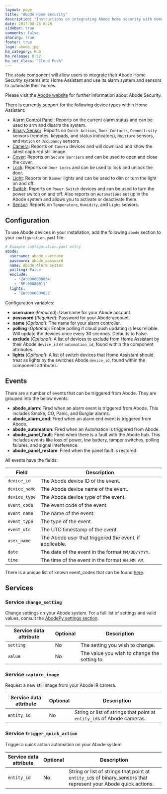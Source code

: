 ```yaml
---
layout: page
title: "Abode Home Security"
description: "Instructions on integrating Abode home security with Home Assistant."
date: 2017-08-26 0:28
sidebar: true
comments: false
sharing: true
footer: true
logo: abode.jpg
ha_category: Hub
ha_release: 0.52
ha_iot_class: "Cloud Push"
---
```


The `abode` component will allow users to integrate their Abode Home Security systems into Home Assistant and use its alarm system and sensors to automate their homes.

Please visit the [Abode website](https://goabode.com/) for further information about Abode Security.

There is currently support for the following device types within Home Assistant:

- [Alarm Control Panel](/components/alarm_control_panel.abode/): Reports on the current alarm status and can be used to arm and disarm the system.
- [Binary Sensor](/components/binary_sensor.abode/): Reports on `Quick Actions`, `Door Contacts`, `Connectivity` sensors (remotes, keypads, and status indicators), `Moisture` sensors, and `Motion` or `Occupancy` sensors.
- [Camera](/components/camera.abode/): Reports on `Camera` devices and will download and show the latest captured still image.
- [Cover](/components/cover.abode/): Reports on `Secure Barriers` and can be used to open and close the cover.
- [Lock](/components/cover.abode/): Reports on `Door Locks` and can be used to lock and unlock the door.
- [Light](/components/light.abode/): Reports on `Dimmer` lights and can be used to dim or turn the light on and off.
- [Switch](/components/switch.abode/): Reports on `Power Switch` devices and can be used to turn the power switch on and off. Also reports on `Automations` set up in the Abode system and allows you to activate or deactivate them.
- [Sensor](/components/sensor.abode/): Reports on `Temperature`, `Humidity`, and `Light` sensors.

## Configuration

To use Abode devices in your installation, add the following `abode` section to your `configuration.yaml` file:

```yaml
# Example configuration.yaml entry
abode:
  username: abode_username
  password: abode_password
  name: Abode Alarm System
  polling: False
  exclude:
    - 'ZW:0000000034'
    - 'RF:00000011'
  lights:
    - 'ZW:0000000022'
```

Configuration variables:

- **username** (*Required*): Username for your Abode account.
- **password** (*Required*): Password for your Abode account.
- **name** (*Optional*): The name for your alarm controller.
- **polling** (*Optional*): Enable polling if cloud push updating is less reliable. Will update the devices once every 30 seconds. Defaults to False.
- **exclude** (*Optional*): A list of devices to exclude from Home Assistant by their Abode `device_id` or `automation_id`, found within the component attributes.
- **lights** (*Optional*): A list of switch devices that Home Assistant should treat as lights by the switches Abode `device_id`, found within the component attributes.

## Events

There are a number of events that can be triggered from Abode. They are grouped into the below events:

- **abode_alarm**: Fired when an alarm event is triggered from Abode. This includes Smoke, CO, Panic, and Burglar alarms.
- **abode_alarm_end**: Fired when an alarm end event is triggered from Abode.
- **abode_automation**: Fired when an Automation is triggered from Abode.
- **abode_panel_fault**: Fired when there is a fault with the Abode hub. This includes events like loss of power, low battery, tamper switches, polling failures, and signal interference.
- **abode_panel_restore**: Fired when the panel fault is restored.

All events have the fields:

Field | Description
----- | -----------
`device_id` | The Abode device ID of the event.
`device_name` | The Abode device name of the event.
`device_type` | The Abode device type of the event.
`event_code` | The event code of the event.
`event_name` | The name of the event.
`event_type` | The type of the event.
`event_utc` | The UTC timestamp of the event.
`user_name` | The Abode user that triggered the event, if applicable.
`date` | The date of the event in the format `MM/DD/YYYY`.
`time` | The time of the event in the format `HH:MM AM`.

There is a unique list of known event_codes that can be found [here](https://github.com/MisterWil/abodepy/files/1262019/timeline_events.txt).

## Services

### Service `change_setting`

Change settings on your Abode system. For a full list of settings and valid values, consult the [AbodePy settings section](https://github.com/MisterWil/abodepy/blob/master/README.rst#settings).

| Service data attribute | Optional | Description |
| ---------------------- | -------- | ----------- |
| `setting` | No | The setting you wish to change.
| `value` | No | The value you wish to change the setting to.

### Service `capture_image`

Request a new still image from your Abode IR camera.

| Service data attribute | Optional | Description |
| ---------------------- | -------- | ----------- |
| `entity_id` | No | String or list of strings that point at `entity_id`s of Abode cameras.

### Service `trigger_quick_action`

Trigger a quick action automation on your Abode system.

| Service data attribute | Optional | Description |
| ---------------------- | -------- | ----------- |
| `entity_id` | No | String or list of strings that point at `entity_id`s of binary_sensors that represent your Abode quick actions.
